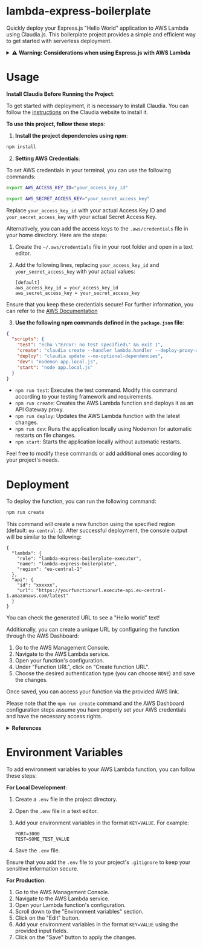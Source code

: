 # lambda-express-boilerplate
Quickly deploy your Express.js "Hello World" application to AWS Lambda using Claudia.js. This boilerplate project provides a simple and efficient way to get started with serverless deployment.

<details>
  <summary>⚠️ <strong>Warning: Considerations when using Express.js with AWS Lambda</strong></summary>
  
While using Express.js with AWS Lambda can be tempting for its ease of development and familiarity, there are a few important considerations to keep in mind:

**Advantages of using Express.js with AWS Lambda:**
- Built-in middleware pattern: Express.js provides a convenient and widely used middleware pattern that allows you to easily chain multiple middleware functions together.
- Familiarity and ease of development: If you are already familiar with Express.js, using it with AWS Lambda can reduce the learning curve and speed up development.

**Disadvantages of using Express.js with AWS Lambda:**
1. **Increasing node_modules size and cold starts:** Deploying Express.js to AWS Lambda can increase the size of your `node_modules` directory, leading to longer cold start times.
2. **Additional operational time:** When using Express.js inside AWS Lambda, there are additional layers of data parsing and conversion happening between AWS API Gateway, event payloads, and Express.js request objects. This can potentially waste processing time.
3. **AWS Lambda limitations and unexpected behavior:** AWS Lambda is stateless and can shut down after some period of inactivity, making persistence and data sharing challenging. This can also impact tools, loggers, and error trackers, leading to unexpected behavior.
4. **WebSockets and other Express.js features:** Certain features like WebSockets or specific Express.js middleware may not work as expected within AWS Lambda. AWS API Gateway has its own implementation of web sockets, which may require a different approach.
5. **Different best practices:** Security protection approaches, such as using Helmet.js library in Express.js, may not directly apply to AWS Lambdas. AWS recommends using their AWS Web Application Firewall (WAF) service for protecting your applications.
6. **Lost benefits of individual packaging:** When using Express.js, all AWS Lambda functions will require the same dependencies and have similar artifact sizes. This can limit the advantages of individual packaging and can impact the optimizations done by tools like `serverless-webpack-plugin`.

Before deciding to use Express.js with AWS Lambda, carefully assess your project requirements, scalability needs, and compatibility with other AWS services to ensure the best solution for your application.

For further information, you can refer to the [article](https://medium.com/dailyjs/six-reasons-why-you-shouldnt-run-express-js-inside-aws-lambda-102e3a50f355)

</details>


# Usage

**Install Claudia Before Running the Project**:

To get started with deployment, it is necessary to install Claudia. You can follow the [instructions](https://claudiajs.com/tutorials/installing.html) on the Claudia website to install it.

**To use this project, follow these steps**:

1. **Install the project dependencies using npm**:

```bash
npm install
```

2. **Setting AWS Credentials**:

To set AWS credentials in your terminal, you can use the following commands:

```bash
export AWS_ACCESS_KEY_ID="your_access_key_id"
```
```bash
export AWS_SECRET_ACCESS_KEY="your_secret_access_key"
```

Replace `your_access_key_id` with your actual Access Key ID and `your_secret_access_key` with your actual Secret Access Key.

Alternatively, you can add the access keys to the `.aws/credentials` file in your home directory. Here are the steps:

1. Create the `~/.aws/credentials` file in your root folder and open in a text editor.
2. Add the following lines, replacing `your_access_key_id` and `your_secret_access_key` with your actual values:
   
   ```plaintext
   [default]
   aws_access_key_id = your_access_key_id
   aws_secret_access_key = your_secret_access_key
   ```

Ensure that you keep these credentials secure! For further information, you can refer to the [AWS Documentation](https://docs.aws.amazon.com/sdk-for-javascript/v2/developer-guide/configuring-the-jssdk.html)

3. **Use the following npm commands defined in the `package.json` file**:

```json
{
  "scripts": {
    "test": "echo \"Error: no test specified\" && exit 1",
    "create": "claudia create --handler lambda.handler --deploy-proxy-api --region eu-central-1",
    "deploy": "claudia update --no-optional-dependencies",
    "dev": "nodemon app.local.js",
    "start": "node app.local.js"
  }
}
```

- `npm run test`: Executes the test command. Modify this command according to your testing framework and requirements.
- `npm run create`: Creates the AWS Lambda function and deploys it as an API Gateway proxy.
- `npm run deploy`: Updates the AWS Lambda function with the latest changes.
- `npm run dev`: Runs the application locally using Nodemon for automatic restarts on file changes.
- `npm start`: Starts the application locally without automatic restarts.

Feel free to modify these commands or add additional ones according to your project's needs.

# Deployment

To deploy the function, you can run the following command:

```bash
npm run create
```

This command will create a new function using the specified region (default: `eu-central-1`). After successful deployment, the console output will be similar to the following:

```plaintext
{
  "lambda": {
    "role": "lambda-express-boilerplate-executor",
    "name": "lambda-express-boilerplate",
    "region": "eu-central-1"
  },
  "api": {
    "id": "xxxxxx",
    "url": "https://yourfunctionurl.execute-api.eu-central-1.amazonaws.com/latest"
  }
}
```

You can check the generated URL to see a "Hello world" text!

Additionally, you can create a unique URL by configuring the function through the AWS Dashboard:

1. Go to the AWS Management Console.
2. Navigate to the AWS Lambda service.
3. Open your function's configuration.
4. Under "Function URL", click on "Create function URL".
5. Choose the desired authentication type (you can choose `NONE`) and save the changes.

Once saved, you can access your function via the provided AWS link.

Please note that the `npm run create` command and the AWS Dashboard configuration steps assume you have properly set your AWS credentials and have the necessary access rights.

<details>
  <summary><strong>References</strong></summary>
  Here are some useful references for further reading:

- [Express.js and AWS Lambda: A Serverless Love Story](https://medium.com/free-code-camp/express-js-and-aws-lambda-a-serverless-love-story-7c77ba0eaa35): An article explaining how to use Express.js with AWS Lambda.
- [Six Reasons Why You Shouldn't Run Express.js Inside AWS Lambda](https://medium.com/dailyjs/six-reasons-why-you-shouldnt-run-express-js-inside-aws-lambda-102e3a50f355): A blog post discussing the reasons why running Express.js inside AWS Lambda might not be the best approach.
- [AWS SDK for JavaScript: File Locations](https://docs.aws.amazon.com/sdkref/latest/guide/file-location.html): Documentation explaining where the AWS credentials and configuration files are located.
- [Claudia.js - Installing Claudia](https://claudiajs.com/tutorials/installing.html): Tutorials and documentation for installing Claudia, a deployment tool for AWS Lambda functions.

</details>

# Environment Variables

To add environment variables to your AWS Lambda function, you can follow these steps:

**For Local Development**:

1. Create a `.env` file in the project directory.
2. Open the `.env` file in a text editor.
3. Add your environment variables in the format `KEY=VALUE`. For example:

   ```plaintext
   PORT=3000
   TEST=SOME_TEST_VALUE
   ```

4. Save the `.env` file.

Ensure that you add the `.env` file to your project's `.gitignore` to keep your sensitive information secure.

**For Production**:

1. Go to the AWS Management Console.
2. Navigate to the AWS Lambda service.
3. Open your Lambda function's configuration.
4. Scroll down to the "Environment variables" section.
5. Click on the "Edit" button.
6. Add your environment variables in the format `KEY=VALUE` using the provided input fields.
7. Click on the "Save" button to apply the changes.

